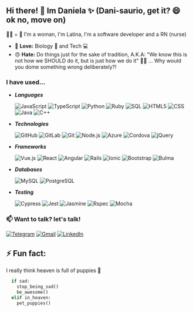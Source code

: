 ## Hi there! 👋 Im Daniela ✨ (Dani-saurio, get it? 😄 ok no, move on)

👩‍💻 + 💉 I'm a woman, I'm Latina, I'm a software developer and a RN (nurse)
 - 💖 **Love:** Biology 🧬 and Tech 💻
 - 😠 **Hate:** Do things just for the sake of tradition, A.K.A: "We know this is not how we SHOULD do it, but is just how we do it" 🤷‍♀️ ... Why would you dome something wrong deliberately?! 


### I have used...

* ***Languages***

  ![JavaScript](https://img.shields.io/badge/-JavaScript-000000?style=flat&logo=javascript)
  ![TypeScript](https://img.shields.io/badge/-TypeScript-000000?style=flat&logo=typescript&logoColor=007ACC)
  ![Python](https://img.shields.io/badge/-Python-000000?style=flat&logo=python)
  ![Ruby](https://img.shields.io/badge/-Ruby-000000?style=flat&logo=ruby&logoColor=red)
  ![SQL](https://img.shields.io/badge/-SQL-000000?style=flat&logo=MySQL)
  ![HTML5](https://img.shields.io/badge/-HTML5-000000?style=flat&logo=HTML5)
  ![CSS](https://img.shields.io/badge/-CSS3-000000?style=flat&logo=css3&logoColor=007ACC)
  ![Java](https://img.shields.io/badge/-Java-000000?style=flat&logo=Java)
  ![C++](https://img.shields.io/badge/-C++-000000?style=flat&logo=C%2B%2B&logoColor=00599C)

* ***Technologies***

  ![GitHub](https://img.shields.io/badge/-GitHub-222222?style=flat&logo=github&logoColor=FFFFFF)
  ![GitLab](https://img.shields.io/badge/-GitLab-222222?style=flat&logo=gitLab&logoColor=#FCA121)
  ![Git](https://img.shields.io/badge/-Git-222222?style=flat&logo=git&logoColor=F05032)
  ![Node.js](https://img.shields.io/badge/-Node.js-222222?style=flat&logo=node.js&logoColor=339933)
  ![Azure](https://img.shields.io/badge/-Azure-000000?style=flat&logo=microsoft-azure&logoColor=0089D6)
  ![Cordova](https://img.shields.io/badge/-Cordova-000000?style=flat&logo=apache-cordova&logoColor=E8E8E8)
  ![jQuery](https://img.shields.io/badge/-jQuery-222222?style=flat&logo=jQuery&logoColor=0769AD)

* ***Frameworks***

  ![Vue.js](https://img.shields.io/badge/-Vue.js-000000?style=flat&logo=Vue.js&logoColor=#4FC08D)
  ![React](https://img.shields.io/badge/-React-000000?style=flat&logo=React&logoColor=#61DAFB)
  ![Angular](https://img.shields.io/badge/-Angular-222222?style=flat&logo=Angular&logoColor=E23237)
  ![Rails](https://img.shields.io/badge/-Rails-000000?style=flat&logo=ruby-on-rails&logoColor=CC0000)
  ![Ionic](https://img.shields.io/badge/-Ionic-000000?style=flat&logo=ionic&logoColor=3880FF)
  ![Bootstrap](https://img.shields.io/badge/-Bootstrap-000000?style=flat&logo=bootstrap&logoColor=563D7C)
  ![Bulma](https://img.shields.io/badge/-Bulma-000000?style=flat&logo=Bulma&logoColor=#00D1B2)

* ***Databases***

  ![MySQL](https://img.shields.io/badge/-MySQL-222222?style=flat&logo=mysql&logoColor=4479A1)
  ![PostgreSQL](https://img.shields.io/badge/-PostgreSQL-000000?style=flat&logo=postgresql&logoColor=336791)
  
* ***Testing***

  ![Cypress](https://img.shields.io/badge/-Cypress-000000?style=flat&logo=cypress&logoColor=17202C)
  ![Jest](https://img.shields.io/badge/-jest-000000?style=flat&logo=jest&logoColor=C21325)
  ![Jasmine](https://img.shields.io/badge/-Jasmine-000000?style=flat&logo=jasmine&logoColor=8A4182)
  ![Rspec](https://img.shields.io/badge/-Rspec-000000?style=flat&logo=rubygems&logoColor=E9573F)
  ![Mocha](https://img.shields.io/badge/-Mocha-000000?style=flat&logo=Mocha&logoColor=#8D6748)
  
  

  

### 📫 Want to talk? let's talk!

  [![Telegram](https://img.shields.io/badge/-TELEGRAM-2CA5E0?style=for-the-badge&logo=telegram&logoColor=white)](https://t.me/Danisaurio)
  [![Gmail](https://img.shields.io/badge/-GMAIL-D14836?style=for-the-badge&logo=gmail&logoColor=white)](mailto:danisaurio@gmail.com)
  [![LinkedIn](https://img.shields.io/badge/-LINKEDIN-0077B5?style=for-the-badge&logo=linkedin&logoColor=white)](https://www.linkedin.com/in/daniela-vidal-canas-30a005192/)

## ⚡ Fun fact: 
I really think heaven is full of puppies 🐶

  ```python
    if sad:
      stop_being_sad()
      be_awesome()
    elif in_heaven:
      pet_puppies()
  ```

